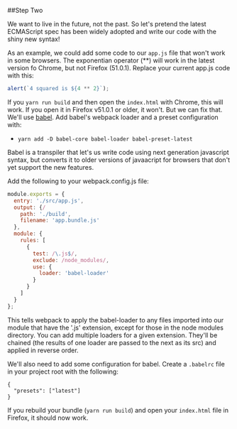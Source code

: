 ##Step Two

We want to live in the future, not the past. So let's pretend the latest ECMAScript spec has been widely adopted and write our code with the shiny new syntax!

As an example, we could add some code to our `app.js` file that won't work in some browsers. The exponentian operator (**) will work in the latest version fo Chrome, but not Firefox (51.0.1). Replace your current app.js code with this:

```javascript app.js
alert(`4 squared is ${4 ** 2}`);
```

If you `yarn run build` and then open the `index.html` with Chrome, this will work. If you open it in Firefox v51.0.1 or older, it won't. But we can fix that. We'll use [babel](http://babeljs.io/). Add babel's webpack loader and a preset configuration with:

- `yarn add -D babel-core babel-loader babel-preset-latest`

Babel is a transpiler that let's us write code using next generation javascript syntax, but converts it to older versions of javaacript for browsers that don't yet support the new features.

Add the following to your webpack.config.js file:

```javascript
module.exports = {
  entry: './src/app.js',
  output: {/
    path: './build',
    filename: 'app.bundle.js'
  },
  module: {
    rules: [
      {
        test: /\.js$/,
        exclude: /node_modules/,
        use: {
          loader: 'babel-loader'
        }
      }
    ]
  }
};
```

This tells webpack to apply the babel-loader to any files imported into our module that have the '.js' extension, except for those in the node modules directory. You can add multiple loaders for a given extension. They'll be chained (the results of one loader are passed to the next as its src) and applied in reverse order.

We'll also need to add some configuration for babel. Create a `.babelrc` file in your project root with the following:

```javacript
{
  "presets": ["latest"]
}
```

If you rebuild your bundle (`yarn run build`) and open your `index.html` file in Firefox, it should now work.

